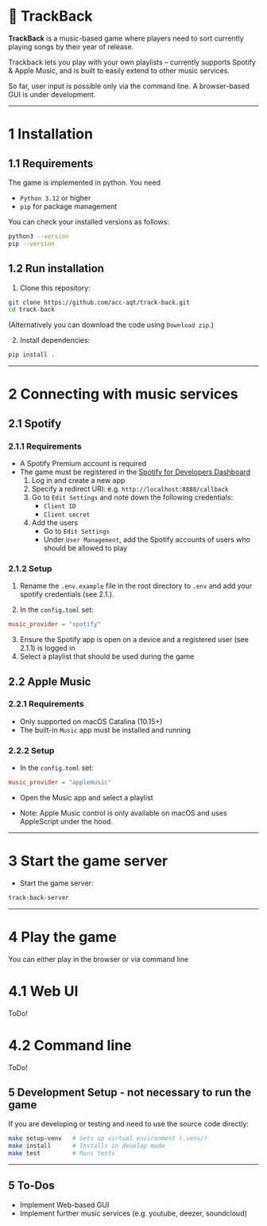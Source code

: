 # 🎵 TrackBack

**TrackBack** is a music-based game where players need to sort currently playing songs by their year of release.

Trackback lets you play with your own playlists – currently supports Spotify & Apple Music, and is built to easily extend to other music services.

So far, user input is possible only via the command line. A browser-based GUI is under development. 

-------

# 1 Installation

## 1.1 Requirements

The game is implemented in python. You need

- `Python 3.12` or higher
- `pip` for package management

You can check your installed versions as follows:

```bash
python3 --version
pip --version
```

## 1.2 Run installation

1. Clone this repository:
```bash
git clone https://github.com/acc-aqt/track-back.git
cd track-back
```
(Alternatively you can download the code using `Download zip`.)

2. Install dependencies:
```bash
pip install .
```

-------

# 2 Connecting with music services
## 2.1 Spotify

### 2.1.1 Requirements
- A Spotify Premium account is required
- The game must be registered in the [Spotify for Developers Dashboard](https://developer.spotify.com/dashboard/) 
   1. Log in and create a new app
   2. Specify a redirect URI:  e.g. `http://localhost:8888/callback`
   2. Go to `Edit Settings` and note down the following credentials:
      - `Client ID`
      - `Client secret`
   3. Add the users
      - Go to `Edit Settings`
      - Under `User Management`, add the Spotify accounts of users who should be allowed to play

### 2.1.2 Setup

1.  Rename the `.env.example` file in the root directory to `.env` and add your spotify credentials (see 2.1.).

2.  In the `config.toml` set:

```toml
music_provider = "spotify"
```

3. Ensure the Spotify app is open on a device and a registered user (see 2.1.1) is logged in
4. Select a playlist that should be used during the game


## 2.2 Apple Music

### 2.2.1 Requirements
- Only supported on macOS Catalina (10.15+)
- The built-in `Music` app must be installed and running

### 2.2.2 Setup

- In the `config.toml` set:

```toml
music_provider = "applemusic"
```
- Open the Music app and select a playlist

- Note: Apple Music control is only available on macOS and uses AppleScript under the hood.

-------

# 3 Start the game server

- Start the game server:
```bash
track-back-server
```

-------

# 4 Play the game

You can either play in the browser or via command line

# 4.1 Web UI

ToDo!

# 4.2 Command line

ToDo!


## 5 Development Setup - not necessary to run the game

If you are developing or testing and need to use the source code directly:

```bash
make setup-venv   # Sets up virtual environment (.venv/)
make install      # Installs in develop mode
make test         # Runs tests
```

-------

## 5 To-Dos

- Implement Web-based GUI
- Implement further music services (e.g. youtube, deezer, soundcloud)